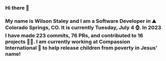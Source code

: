 ### Hi there 👋

### My name is Wilson Staley and I am a Software Developer in ⛰ Colorado Springs, CO.  It is currently Tuesday, July 4 ⌚. In 2023 I have made 223 commits, 76 PRs, and contributed to 16 projects 👨‍💻. I am currently working at Compassion International 🏢 to help release children from poverty in Jesus' name!